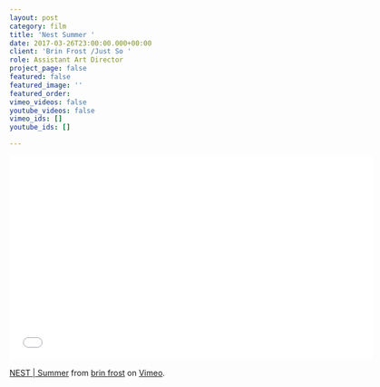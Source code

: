 ```yaml
---
layout: post
category: film
title: 'Nest Summer '
date: 2017-03-26T23:00:00.000+00:00
client: 'Brin Frost /Just So '
role: Assistant Art Director
project_page: false
featured: false
featured_image: ''
featured_order: 
vimeo_videos: false
youtube_videos: false
vimeo_ids: []
youtube_ids: []

---
```

<iframe src="[https://player.vimeo.com/video/283483483](https://player.vimeo.com/video/283483483 "https://player.vimeo.com/video/283483483")" width="640" height="360" frameborder="0" allow="autoplay; fullscreen" allowfullscreen></iframe>

<p><a href="[https://vimeo.com/283483483](https://vimeo.com/283483483 "https://vimeo.com/283483483")">NEST | Summer</a> from <a href="[https://vimeo.com/user9839584](https://vimeo.com/user9839584 "https://vimeo.com/user9839584")">brin frost</a> on <a href="[https://vimeo.com](https://vimeo.com "https://vimeo.com")">Vimeo</a>.</p>